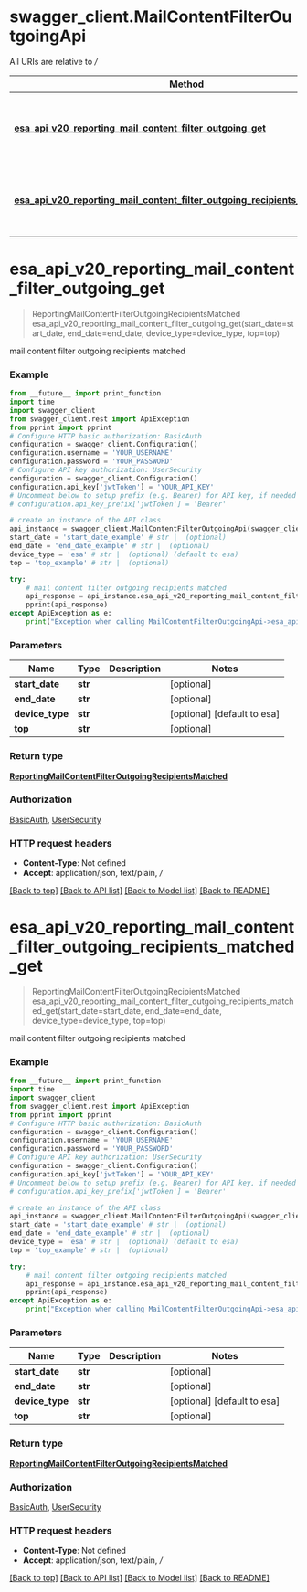 # swagger_client.MailContentFilterOutgoingApi

All URIs are relative to */*

Method | HTTP request | Description
------------- | ------------- | -------------
[**esa_api_v20_reporting_mail_content_filter_outgoing_get**](MailContentFilterOutgoingApi.md#esa_api_v20_reporting_mail_content_filter_outgoing_get) | **GET** /esa/api/v2.0/reporting/mail_content_filter_outgoing | mail content filter outgoing recipients matched
[**esa_api_v20_reporting_mail_content_filter_outgoing_recipients_matched_get**](MailContentFilterOutgoingApi.md#esa_api_v20_reporting_mail_content_filter_outgoing_recipients_matched_get) | **GET** /esa/api/v2.0/reporting/mail_content_filter_outgoing/recipients_matched | mail content filter outgoing recipients matched

# **esa_api_v20_reporting_mail_content_filter_outgoing_get**
> ReportingMailContentFilterOutgoingRecipientsMatched esa_api_v20_reporting_mail_content_filter_outgoing_get(start_date=start_date, end_date=end_date, device_type=device_type, top=top)

mail content filter outgoing recipients matched

### Example
```python
from __future__ import print_function
import time
import swagger_client
from swagger_client.rest import ApiException
from pprint import pprint
# Configure HTTP basic authorization: BasicAuth
configuration = swagger_client.Configuration()
configuration.username = 'YOUR_USERNAME'
configuration.password = 'YOUR_PASSWORD'
# Configure API key authorization: UserSecurity
configuration = swagger_client.Configuration()
configuration.api_key['jwtToken'] = 'YOUR_API_KEY'
# Uncomment below to setup prefix (e.g. Bearer) for API key, if needed
# configuration.api_key_prefix['jwtToken'] = 'Bearer'

# create an instance of the API class
api_instance = swagger_client.MailContentFilterOutgoingApi(swagger_client.ApiClient(configuration))
start_date = 'start_date_example' # str |  (optional)
end_date = 'end_date_example' # str |  (optional)
device_type = 'esa' # str |  (optional) (default to esa)
top = 'top_example' # str |  (optional)

try:
    # mail content filter outgoing recipients matched
    api_response = api_instance.esa_api_v20_reporting_mail_content_filter_outgoing_get(start_date=start_date, end_date=end_date, device_type=device_type, top=top)
    pprint(api_response)
except ApiException as e:
    print("Exception when calling MailContentFilterOutgoingApi->esa_api_v20_reporting_mail_content_filter_outgoing_get: %s\n" % e)
```

### Parameters

Name | Type | Description  | Notes
------------- | ------------- | ------------- | -------------
 **start_date** | **str**|  | [optional] 
 **end_date** | **str**|  | [optional] 
 **device_type** | **str**|  | [optional] [default to esa]
 **top** | **str**|  | [optional] 

### Return type

[**ReportingMailContentFilterOutgoingRecipientsMatched**](ReportingMailContentFilterOutgoingRecipientsMatched.md)

### Authorization

[BasicAuth](../README.md#BasicAuth), [UserSecurity](../README.md#UserSecurity)

### HTTP request headers

 - **Content-Type**: Not defined
 - **Accept**: application/json, text/plain, */*

[[Back to top]](#) [[Back to API list]](../README.md#documentation-for-api-endpoints) [[Back to Model list]](../README.md#documentation-for-models) [[Back to README]](../README.md)

# **esa_api_v20_reporting_mail_content_filter_outgoing_recipients_matched_get**
> ReportingMailContentFilterOutgoingRecipientsMatched esa_api_v20_reporting_mail_content_filter_outgoing_recipients_matched_get(start_date=start_date, end_date=end_date, device_type=device_type, top=top)

mail content filter outgoing recipients matched

### Example
```python
from __future__ import print_function
import time
import swagger_client
from swagger_client.rest import ApiException
from pprint import pprint
# Configure HTTP basic authorization: BasicAuth
configuration = swagger_client.Configuration()
configuration.username = 'YOUR_USERNAME'
configuration.password = 'YOUR_PASSWORD'
# Configure API key authorization: UserSecurity
configuration = swagger_client.Configuration()
configuration.api_key['jwtToken'] = 'YOUR_API_KEY'
# Uncomment below to setup prefix (e.g. Bearer) for API key, if needed
# configuration.api_key_prefix['jwtToken'] = 'Bearer'

# create an instance of the API class
api_instance = swagger_client.MailContentFilterOutgoingApi(swagger_client.ApiClient(configuration))
start_date = 'start_date_example' # str |  (optional)
end_date = 'end_date_example' # str |  (optional)
device_type = 'esa' # str |  (optional) (default to esa)
top = 'top_example' # str |  (optional)

try:
    # mail content filter outgoing recipients matched
    api_response = api_instance.esa_api_v20_reporting_mail_content_filter_outgoing_recipients_matched_get(start_date=start_date, end_date=end_date, device_type=device_type, top=top)
    pprint(api_response)
except ApiException as e:
    print("Exception when calling MailContentFilterOutgoingApi->esa_api_v20_reporting_mail_content_filter_outgoing_recipients_matched_get: %s\n" % e)
```

### Parameters

Name | Type | Description  | Notes
------------- | ------------- | ------------- | -------------
 **start_date** | **str**|  | [optional] 
 **end_date** | **str**|  | [optional] 
 **device_type** | **str**|  | [optional] [default to esa]
 **top** | **str**|  | [optional] 

### Return type

[**ReportingMailContentFilterOutgoingRecipientsMatched**](ReportingMailContentFilterOutgoingRecipientsMatched.md)

### Authorization

[BasicAuth](../README.md#BasicAuth), [UserSecurity](../README.md#UserSecurity)

### HTTP request headers

 - **Content-Type**: Not defined
 - **Accept**: application/json, text/plain, */*

[[Back to top]](#) [[Back to API list]](../README.md#documentation-for-api-endpoints) [[Back to Model list]](../README.md#documentation-for-models) [[Back to README]](../README.md)

